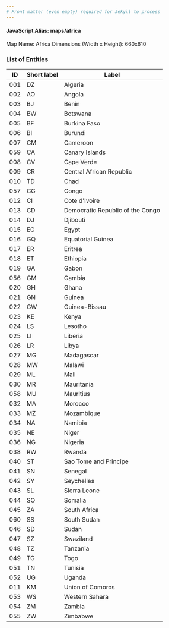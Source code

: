 ```yaml
---
# Front matter (even empty) required for Jekyll to process
---
```


#### JavaScript Alias: maps/africa

Map Name: Africa
Dimensions (Width x Height): 660x610





### List of Entities

ID | Short label | Label
---|---|---|
001|DZ|Algeria
002|AO|Angola
003|BJ|Benin
004|BW|Botswana
005|BF|Burkina Faso
006|BI|Burundi
007|CM|Cameroon
059|CA|Canary Islands
008|CV|Cape Verde
009|CR|Central African Republic
010|TD|Chad
057|CG|Congo
012|CI|Cote d'Ivoire
013|CD|Democratic Republic of the Congo
014|DJ|Djibouti
015|EG|Egypt
016|GQ|Equatorial Guinea
017|ER|Eritrea
018|ET|Ethiopia
019|GA|Gabon
056|GM|Gambia
020|GH|Ghana
021|GN|Guinea
022|GW|Guinea-Bissau
023|KE|Kenya
024|LS|Lesotho
025|LI|Liberia
026|LR|Libya
027|MG|Madagascar
028|MW|Malawi
029|ML|Mali
030|MR|Mauritania
058|MU|Mauritius
032|MA|Morocco
033|MZ|Mozambique
034|NA|Namibia
035|NE|Niger
036|NG|Nigeria
038|RW|Rwanda
040|ST|Sao Tome and Principe
041|SN|Senegal
042|SY|Seychelles
043|SL|Sierra Leone
044|SO|Somalia
045|ZA|South Africa
060|SS|South Sudan
046|SD|Sudan
047|SZ|Swaziland
048|TZ|Tanzania
049|TG|Togo
051|TN|Tunisia
052|UG|Uganda
011|KM|Union of Comoros
053|WS|Western Sahara
054|ZM|Zambia
055|ZW|Zimbabwe

